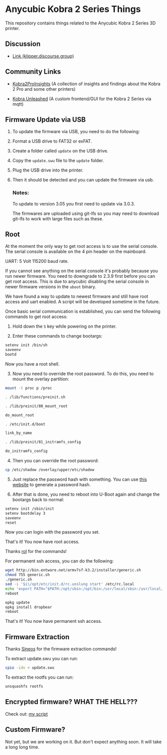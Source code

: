 # Anycubic Kobra 2 Series Things

This repository contains things related to the Anycubic Kobra 2 Series 3D printer.

## Discussion

- [Link (klipper.discourse.group)](https://klipper.discourse.group/t/printer-cfg-for-anycubic-kobra-2-plus-pro-max/11658)

## Community Links

- [Kobra2ProInsights](https://github.com/1coderookie/Kobra2ProInsights) (A collection of insights and findings about the Kobra 2 Pro and some other printers)

- [Kobra Unleashed](https://github.com/anjomro/kobra-unleashed) (A custom frontend/GUI for the Kobra 2 Series via mqtt)

## Firmware Update via USB

1. To update the firmware via USB, you need to do the following:

2. Format a USB drive to FAT32 or exFAT.

3. Create a folder called `update` on the USB drive.

4. Copy the `update.swu` file to the `update` folder.

5. Plug the USB drive into the printer.

6. Then it should be detected and you can update the firmware via usb.

   ### Notes:

   To update to version 3.05 you first need to update via 3.0.3.

   The firmwares are uploaded using git-lfs so you may need to download git-lfs to work with large files such as these.

## Root

At the moment the only way to get root access is to use the serial console. The serial console is available on the 4 pin header on the mainboard.

UART: 5 Volt 115200 baud rate.

If you cannot see anything on the serial console it's probably because you run newer firmware. You need to downgrade to 2.3.9 first before you can get root access. This is due to anycubic disabling the serial console in newer firmware versions in the `uboot` binary.

We have found a way to update to newest firmware and still have root access and uart enabled. A script will be developed sometime in the future.

Once basic serial communication is established, you can send the following commands to get root access:

1. Hold down the `S` key while powering on the printer.

2. Enter these commands to change bootargs:

```sh
setenv init /bin/sh
saveenv
bootd
```

Now you have a root shell.

3. Now you need to override the root password. To do this, you need to mount the overlay partition:

```sh
mount -t proc p /proc

. /lib/functions/preinit.sh

. /lib/preinit/80_mount_root

do_mount_root

. /etc/init.d/boot

link_by_name

. /lib/preinit/81_initramfs_config

do_initramfs_config
```

4. Then you can override the root password:

```sh
cp /etc/shadow /overlay/upper/etc/shadow
```

5. Just replace the password hash with something. You can use [this website](https://unix4lyfe.org/crypt/) to generate a password hash.

6. After that is done, you need to reboot into U-Boot again and change the bootargs back to normal:

```sh
setenv init /sbin/init
setenv bootdelay 3
saveenv
reset
```

Now you can login with the password you set.

That's it! You now have root access.

Thanks [rol](https://klipper.discourse.group/u/rol) for the commands!

For permanent ssh access, you can do the following:

```sh
wget http://bin.entware.net/armv7sf-k3.2/installer/generic.sh
chmod 755 generic.sh
./generic.sh
sed -i '$i\/opt/etc/init.d/rc.unslung start' /etc/rc.local
echo 'export PATH="$PATH:/opt/sbin:/opt/bin:/usr/local/sbin:/usr/local/bin:/usr/sbin:/usr/bin:/sbin:/bin"' >> /etc/profile
reboot

opkg update
opkg install dropbear
reboot
```

That's it! You now have permanent ssh access.

## Firmware Extraction

Thanks [Sineos](https://klipper.discourse.group/u/Sineos) for the firmware extraction commands!

To extract update.swu you can run:

```sh
cpio -idv < update.swu
```

To extract the rootfs you can run:

```sh
unsquashfs rootfs
```

## Encrypted firmware? WHAT THE HELL???

Check out: [my script](https://github.com/ultimateshadsform/Anycubic-Kobra-2-Series-Firmware/blob/main/scripts/firmwares/decryptthatbitch.py)

## Custom Firmware?

Not yet, but we are working on it. But don't expect anything soon. It will take a long long time.
